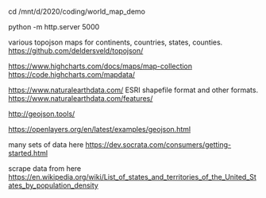 

cd /mnt/d/2020/coding/world_map_demo

python -m http.server 5000



various topojson maps for continents, countries, states, counties.
https://github.com/deldersveld/topojson/


https://www.highcharts.com/docs/maps/map-collection
https://code.highcharts.com/mapdata/


https://www.naturalearthdata.com/
ESRI shapefile format and other formats.
https://www.naturalearthdata.com/features/


http://geojson.tools/


https://openlayers.org/en/latest/examples/geojson.html



many sets of data here
https://dev.socrata.com/consumers/getting-started.html


scrape data from here
https://en.wikipedia.org/wiki/List_of_states_and_territories_of_the_United_States_by_population_density
